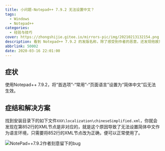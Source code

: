 ```yaml
---
title: 小问题-Notepad++ 7.9.2 无法设置中文？
tags:
  - Windows
  - Notepad++
categories:
  - 经验与技巧
cover: https://zhongshijie.gitee.io/mirrors-pic/img/20210213132154.png
description: 看到 Notepad++ 7.9.2 的发版名称，除了感受到作者的恶意，还发现他故意留了一个bug，让用户无法直接设置简体中文作为语言环境，我们当然不能惯着他了
abbrlink: 50002
date: 2020-03-16 22:01:00
---
```


## 症状
使用Notepad++ 7.9.2，将“首选项”-“常用”-“页面语言”设置为“简体中文”后无法生效。

## 症结和解决方案
找到安装目录下的如下文件`XXX\localization\chineseSimplified.xml`，你就会发现在第852行的XML节点是非对应的，就是这个原因导致了无法设置简体中文作为语言环境，只需要将852行的XML节点改为正确，便可以正常使用了。

![NotePad++7.9.2作者刻意留下的bug](https://zhongshijie.gitee.io/mirrors-pic/img/20210213131811.png)
